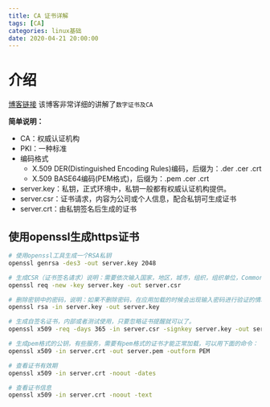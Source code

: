 ```yaml
---
title: CA 证书详解
tags: [CA]
categories: linux基础
date: 2020-04-21 20:00:00
---
```


# 介绍

[博客链接](https://blog.csdn.net/lk2684753/article/details/100160856) 该博客非常详细的讲解了`数字证书及CA`

**简单说明：**

- CA：权威认证机构
- PKI：一种标准
- 编码格式
  - X.509 DER(Distinguished Encoding Rules)编码，后缀为：.der .cer .crt
  - X.509 BASE64编码(PEM格式)，后缀为：.pem .cer .crt
- server.key：私钥，正式环境中，私钥一般都有权威认证机构提供。
- server.csr：证书请求，内容为公司或个人信息，配合私钥可生成证书
- server.crt：由私钥签名后生成的证书

## 使用openssl生成https证书

```bash
# 使用openssl工具生成一个RSA私钥
openssl genrsa -des3 -out server.key 2048

# 生成CSR（证书签名请求）说明：需要依次输入国家，地区，城市，组织，组织单位，Common Name和Email。其中Common Name，可以写自己的名字或者域名，如果要支持https，Common Name应该与域名保持一致，否则会引起浏览器警告。可以将证书发送给证书颁发机构（CA），CA验证过请求者的身份之后，会出具签名证书，需要花钱。另外，如果只是内部或者测试需求，也可以使用OpenSSL实现自签名。
openssl req -new -key server.key -out server.csr

# 删除密钥中的密码，说明：如果不删除密码，在应用加载的时候会出现输入密码进行验证的情况，不方便自动化部署。
openssl rsa -in server.key -out server.key

# 生成自签名证书，内部或者测试使用，只要忽略证书提醒就可以了。
openssl x509 -req -days 365 -in server.csr -signkey server.key -out server.crt

# 生成pem格式的公钥，有些服务，需要有pem格式的证书才能正常加载，可以用下面的命令：
openssl x509 -in server.crt -out server.pem -outform PEM

# 查看证书有效期
openssl x509 -in server.crt -noout -dates

# 查看证书信息
openssl x509 -in server.crt -noout -text
```

